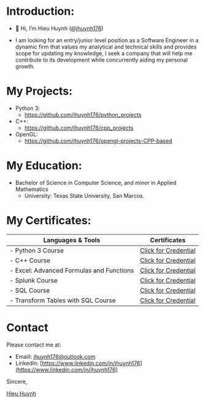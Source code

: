 # **Introduction**: 

- 👋 Hi, I’m Hieu Huynh ([@jhuynh176](https://github.com/jhuynh176))            

- I am looking for an entry/junior level position as a Software Engineer in a dynamic firm that values my analytical and technical skills and provides scope for updating my knowledge, I seek a company that will help me contribute to its development while concurrently aiding my personal growth. 

# **My Projects**:
- Python 3:
  - https://github.com/jhuynh176/python_projects
- C++:
  - https://github.com/jhuynh176/cpp_projects
- OpenGL:
  - https://github.com/jhuynh176/opengl-projects-CPP-based


# **My Education**:
- Bachelor of Science in Computer Science, and minor in Applied Mathematics
  - University: Texas State University, San Marcos.

# **My Certificates:**

| **Languages & Tools**                    | **Certificates**                                                                                                                                                                                                                                                             |
| ---------------------------------------- | ---------------------------------------------------------------------------------------------------------------------------------------------------------------------------------------------------------------------------------------------------------------------------- |
| - Python 3 Course                        | [Click for Credential](https://www.codecademy.com/profiles/JHUYNH176/certificates/6c152bd262967f8c941c9707ed636bda)                                                                                                                                                          |
| - C++ Course                             | [Click for Credential](https://www.codecademy.com/profiles/JHUYNH176/certificates/b74a2390dfc4127fa5d43fe147425ad0)                                                                                                                                                          |
| - Excel: Advanced Formulas and Functions | [Click for Credential](https://www.linkedin.com/learning/certificates/e8f31dbab964418ff12ba2453f40325db208bed92882521b8c7d51100c786e29?trk=share_certificate&lipi=urn%3Ali%3Apage%3Ad_flagship3_profile_view_base_certifications_details%3BVlu4U6QJRFetxJStn%2F%2BtVg%3D%3D) |
| - Splunk Course                          | [Click for Credential](https://www.linkedin.com/learning/certificates/55acb2eeeaf0c0cf6e635932ac437b19b309f644595dc6f00093070952bb5c12?trk=share_certificate&lipi=urn%3Ali%3Apage%3Ad_flagship3_profile_view_base_certifications_details%3BYWlM5rmuQz6zAMW%2Fc9VbXA%3D%3D)   |
| - SQL Course                             | [Click for Credential](https://www.codecademy.com/profiles/JHUYNH176/certificates/042a4e5884e3eb6ea1f2a12be6abb851)                                                                                                                                                          |
| - Transform Tables with SQL Course       | [Click for Credential](https://www.codecademy.com/profiles/JHUYNH176/certificates/e5a7d252b2274abca4ea306d5fa4b4b6)                                                                                                                                                          |

# **Contact**
Please contact me at: 
- Emaiil: jhuynh176@outlook.com
- LinkedIn: [https://www.linkedin.com/in/jhuynh176](https://www.linkedin.com/in/jhuynh176)

Sincere,
<div class="badge-base LI-profile-badge" data-locale="en_US" data-size="large" data-theme="dark" data-type="VERTICAL" data-vanity="jhuyn176" data-version="v1"><a class="badge-base__link LI-simple-link" href="https://www.linkedin.com/in/jhuyn176?trk=profile-badge">Hieu Huynh</a></div>

<!---
jhuynh176/jhuynh176 is a ✨ special ✨ repository because its `README.md` (this file) appears on your GitHub profile.
You can click the Preview link to take a look at your changes.
--->
